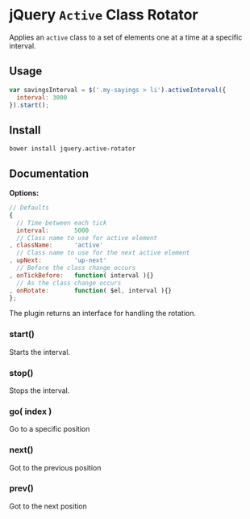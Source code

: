 # jQuery `Active` Class Rotator

Applies an ```active``` class to a set of elements one at a time at a specific interval.

## Usage

```javascript
var savingsInterval = $('.my-sayings > li').activeInterval({
  interval: 3000
}).start();
```

## Install

```
bower install jquery.active-rotator
```

## Documentation

__Options:__

```javascript
// Defaults
{
  // Time between each tick
  interval:       5000
  // Class name to use for active element
, className:      'active'
  // Class name to use for the next active element
, upNext:         'up-next'
  // Before the class change occurs
, onTickBefore:   function( interval ){}
  // As the class change occurs
, onRotate:       function( $el, interval ){}
};
```

The plugin returns an interface for handling the rotation.

### start()

Starts the interval.

### stop()

Stops the interval.

### go( index )

Go to a specific position

### next()

Got to the previous position

### prev()

Got to the next position

